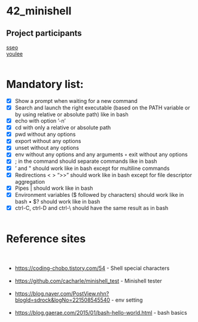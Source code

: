# 42_minishell<br>
## Project participants<br>
[sseo](https://github.com/sseo42)<br>
[youlee](https://github.com/ukjinlee66)<br><br>
# Mandatory list:<br>
- [x] Show a prompt when waiting for a new command<br>
- [x] Search and launch the right executable (based on the PATH variable or by using relative or absolute path) like in bash<br>
- [x] echo with option ’-n’<br>
- [x] cd with only a relative or absolute path<br>
- [x] pwd without any options<br>
- [x] export without any options<br>
- [x] unset without any options<br>
- [x] env without any options and any arguments ◦ exit without any options<br>
- [x] ; in the command should separate commands like in bash<br>
- [x] ’ and " should work like in bash except for multiline commands<br>
- [x] Redirections < > “>>” should work like in bash except for file descriptor aggregation<br>
- [x] Pipes | should work like in bash<br>
- [x] Environment variables ($ followed by characters) should work like in bash • $? should work like in bash<br>
- [x] ctrl-C, ctrl-D and ctrl-\ should have the same result as in bash<br><br>
# Reference sites<br><br>
- <https://coding-chobo.tistory.com/54> - Shell special characters<br><br>
- <https://github.com/cacharle/minishell_test> - Minishell tester<br><br>
- <https://blog.naver.com/PostView.nhn?blogId=sdrock&logNo=221508545540> - env setting<br><br>
- <https://blog.gaerae.com/2015/01/bash-hello-world.html> - bash basics<br><br>

